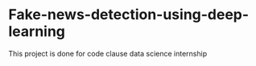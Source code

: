 # Fake-news-detection-using-deep-learning
This project is done for code clause data science internship
